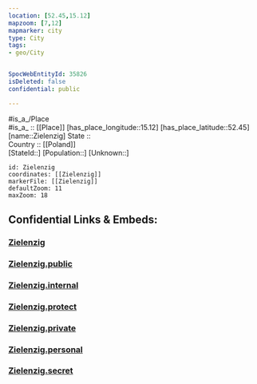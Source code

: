 ```yaml
---
location: [52.45,15.12] 
mapzoom: [7,12] 
mapmarker: city 
type: City
tags:
- geo/City


SpocWebEntityId: 35826
isDeleted: false
confidential: public

---
```

#is_a_/Place  
#is_a_ :: [[Place]] 
[has_place_longitude::15.12] 
[has_place_latitude::52.45] 
[name::Zielenzig] 
State ::  
Country :: [[Poland]]  
[StateId::] 
[Population::] 
[Unknown::] 


```leaflet
id: Zielenzig
coordinates: [[Zielenzig]] 
markerFile: [[Zielenzig]] 
defaultZoom: 11 
maxZoom: 18
```


## Confidential Links & Embeds: 

### [Zielenzig](/_Standards/Earth/Continent/Europe/Europe~East/Poland/Provinces~Poland/Lubusz/City/Zielenzig.md) 

### [Zielenzig.public](/_public/Earth/Continent/Europe/Europe~East/Poland/Provinces~Poland/Lubusz/City/Zielenzig.public.md) 

### [Zielenzig.internal](/_internal/Earth/Continent/Europe/Europe~East/Poland/Provinces~Poland/Lubusz/City/Zielenzig.internal.md) 

### [Zielenzig.protect](/_protect/Earth/Continent/Europe/Europe~East/Poland/Provinces~Poland/Lubusz/City/Zielenzig.protect.md) 

### [Zielenzig.private](/_private/Earth/Continent/Europe/Europe~East/Poland/Provinces~Poland/Lubusz/City/Zielenzig.private.md) 

### [Zielenzig.personal](/_personal/Earth/Continent/Europe/Europe~East/Poland/Provinces~Poland/Lubusz/City/Zielenzig.personal.md) 

### [Zielenzig.secret](/_secret/Earth/Continent/Europe/Europe~East/Poland/Provinces~Poland/Lubusz/City/Zielenzig.secret.md)

